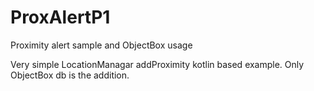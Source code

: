 # ProxAlertP1
Proximity alert sample and ObjectBox usage

Very simple LocationManagar addProximity kotlin based example. Only ObjectBox db is the addition. 
